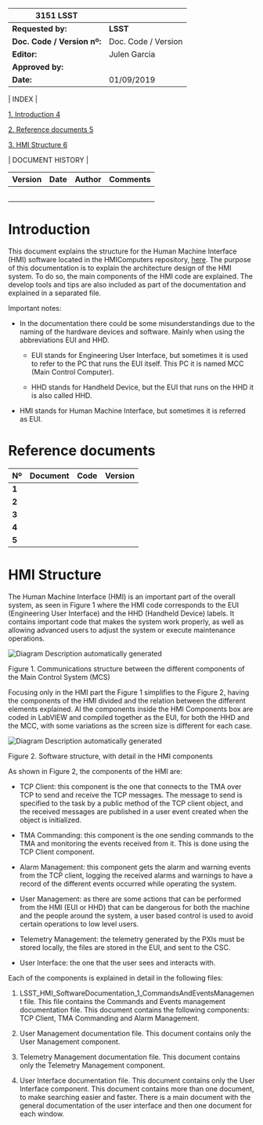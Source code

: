 | **3151 LSST**               |                     |
|-----------------------------|---------------------|
| **Requested by:**           | **LSST**            |
| **Doc. Code / Version nº:** | Doc. Code / Version |
| **Editor:**                 | Julen Garcia        |
| **Approved by:**            |                     |
| **Date:**                   | 01/09/2019          |

\| INDEX \|

[1. Introduction 4](#introduction)

[2. Reference documents 5](#reference-documents)

[3. HMI Structure 6](#hmi-structure)

\| DOCUMENT HISTORY \|

| **Version** | **Date** | **Author** | **Comments** |
|-------------|----------|------------|--------------|
|             |          |            |              |
|             |          |            |              |
|             |          |            |              |
|             |          |            |              |
|             |          |            |              |

Introduction
============

This document explains the structure for the Human Machine Interface (HMI)
software located in the HMIComputers repository,
[here](https://gitlab.tekniker.es/aut/projects/3151-LSST/LabVIEWCode/HMIComputers).
The purpose of this documentation is to explain the architecture design of the
HMI system. To do so, the main components of the HMI code are explained. The
develop tools and tips are also included as part of the documentation and
explained in a separated file.

Important notes:

-   In the documentation there could be some misunderstandings due to the naming
    of the hardware devices and software. Mainly when using the abbreviations
    EUI and HHD.

    -   EUI stands for Engineering User Interface, but sometimes it is used to
        refer to the PC that runs the EUI itself. This PC it is named MCC (Main
        Control Computer).

    -   HHD stands for Handheld Device, but the EUI that runs on the HHD it is
        also called HHD.

-   HMI stands for Human Machine Interface, but sometimes it is referred as EUI.

Reference documents
===================

| **Nº** | **Document** | **Code** | **Version** |
|--------|--------------|----------|-------------|
| **1**  |              |          |             |
| **2**  |              |          |             |
| **3**  |              |          |             |
| **4**  |              |          |             |
| **5**  |              |          |             |

HMI Structure
=============

The Human Machine Interface (HMI) is an important part of the overall system, as
seen in Figure 1 where the HMI code corresponds to the EUI (Engineering User
Interface) and the HHD (Handheld Device) labels. It contains important code that
makes the system work properly, as well as allowing advanced users to adjust the
system or execute maintenance operations.

![Diagram Description automatically generated](media/350f30df820b4ef01f38b7cadcba9985.png)

Figure 1. Communications structure between the different components of the Main
Control System (MCS)

Focusing only in the HMI part the Figure 1 simplifies to the Figure 2, having
the components of the HMI divided and the relation between the different
elements explained. Al the components inside the HMI Components box are coded in
LabVIEW and compiled together as the EUI, for both the HHD and the MCC, with
some variations as the screen size is different for each case.

![Diagram Description automatically generated](media/3d62584b986c8ac035e591e474694ccc.png)

Figure 2. Software structure, with detail in the HMI components

As shown in Figure 2, the components of the HMI are:

-   TCP Client: this component is the one that connects to the TMA over TCP to
    send and receive the TCP messages. The message to send is specified to the
    task by a public method of the TCP client object, and the received messages
    are published in a user event created when the object is initialized.

-   TMA Commanding: this component is the one sending commands to the TMA and
    monitoring the events received from it. This is done using the TCP Client
    component.

-   Alarm Management: this component gets the alarm and warning events from the
    TCP client, logging the received alarms and warnings to have a record of the
    different events occurred while operating the system.

-   User Management: as there are some actions that can be performed from the
    HMI (EUI or HHD) that can be dangerous for both the machine and the people
    around the system, a user based control is used to avoid certain operations
    to low level users.

-   Telemetry Management: the telemetry generated by the PXIs must be stored
    locally, the files are stored in the EUI, and sent to the CSC.

-   User Interface: the one that the user sees and interacts with.

Each of the components is explained in detail in the following files:

1.  LSST_HMI_SoftwareDocumentation_1_CommandsAndEventsManagement file. This file
    contains the Commands and Events management documentation file. This
    document contains the following components: TCP Client, TMA Commanding and
    Alarm Management.

2.  User Management documentation file. This document contains only the User
    Management component.

3.  Telemetry Management documentation file. This document contains only the
    Telemetry Management component.

4.  User Interface documentation file. This document contains only the User
    Interface component. This document contains more than one document, to make
    searching easier and faster. There is a main document with the general
    documentation of the user interface and then one document for each window.
